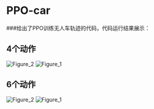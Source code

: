 # PPO-car

###给出了PPO训练无人车轨迹的代码，代码运行结果展示：
## 4个动作
![Figure_2](https://github.com/ChengGe-hub/PPO-car/assets/122962934/a814aab7-abcb-4b4c-8d75-68d942c77764)
![Figure_1](https://github.com/ChengGe-hub/PPO-car/assets/122962934/5339ba93-9366-42ee-8866-18cc13ebd56e)

## 6个动作
![Figure_2](https://github.com/ChengGe-hub/PPO-car/assets/122962934/8c86ae17-2b92-4549-b871-f269a3d379a1)
![Figure_1](https://github.com/ChengGe-hub/PPO-car/assets/122962934/93230f7a-d257-4fe2-8a62-6f8fe4411387)

